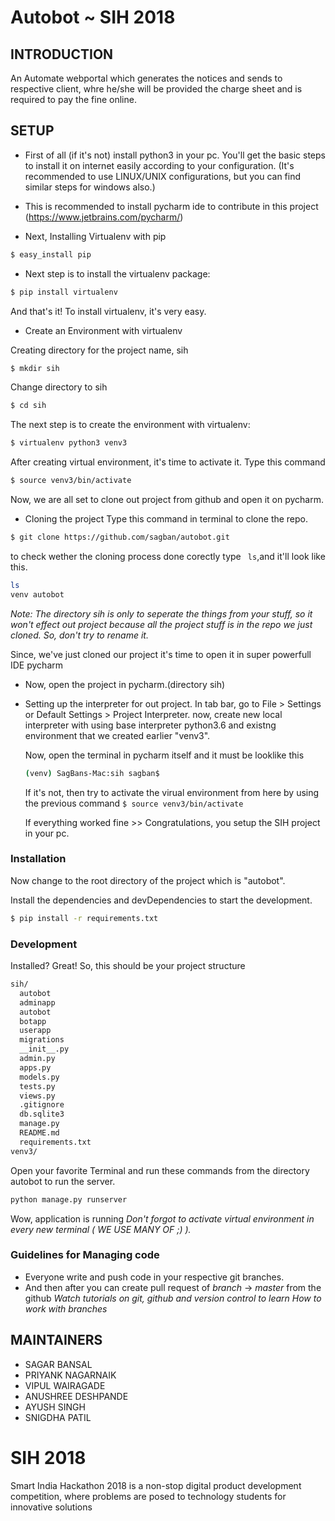 # Autobot ~ SIH 2018

INTRODUCTION
------------

An Automate webportal which generates the notices and sends to respective client, whre he/she will be provided the charge sheet and is required to pay the fine online.


SETUP
-----

* First of all (if it's not) install python3 in your pc. You'll get the basic steps to install it on internet easily according to your configuration. (It's recommended to use LINUX/UNIX configurations, but you can find similar steps for windows also.)
* This is recommended to install pycharm ide to contribute in this project (https://www.jetbrains.com/pycharm/)

* Next, Installing Virtualenv with pip
```sh
$ easy_install pip
```
* Next step is to install the virtualenv package: 

```sh
$ pip install virtualenv
```

 And that's it! To install virtualenv, it's very easy.

* Create an Environment with virtualenv

Creating directory for the project name, sih
```sh
$ mkdir sih
```
 Change directory to sih
```sh
$ cd sih
```
 The next step is to create the environment with virtualenv:
```sh
$ virtualenv python3 venv3
```
 After creating virtual environment, it's time to activate it. Type this command
```sh
$ source venv3/bin/activate
```

 Now, we are all set to clone out project from github and open it on pycharm.
 
* Cloning the project
 Type this command in terminal to clone the repo.
```sh
$ git clone https://github.com/sagban/autobot.git
```
 to check wether the cloning process done corectly type ``` ls```,and it'll look like this.
```sh
ls
venv autobot
``` 


   *Note: The directory sih is only to seperate the things from your stuff, so it won't effect out project because all the project stuff is in the repo we just cloned. So, don't try to rename it.*
  
  Since, we've just cloned our project it's time to open it in super powerfull IDE pycharm
 * Now, open the project in pycharm.(directory sih)
 * Setting up the interpreter for out project.
   In tab bar, go to File > Settings or Default Settings > Project Interpreter.
   now, create new local interpreter with using base interpreter python3.6 and existng environment that we created earlier "venv3".
    
    Now, open the terminal in pycharm itself and it must be looklike this
    ```sh
    (venv) SagBans-Mac:sih sagban$ 
    ```
    If it's not, then try to activate the virual environment from here by using the previous command 
    ```$ source venv3/bin/activate```
    
    If everything worked fine >>
    Congratulations, you setup the SIH project in your pc.
    
    

### Installation

Now change to the root directory of the project which is "autobot".

Install the dependencies and devDependencies to start the development.

```sh
$ pip install -r requirements.txt
```

### Development

Installed? Great!
So, this should be your project structure
```sh
sih/
  autobot
  adminapp
  autobot
  botapp
  userapp
  migrations
  __init__.py
  admin.py
  apps.py
  models.py
  tests.py
  views.py
  .gitignore
  db.sqlite3
  manage.py
  README.md
  requirements.txt
venv3/
```

Open your favorite Terminal and run these commands from the directory autobot to run the server.

```sh
python manage.py runserver
```
Wow, application is running
*Don't forgot to activate virtual environment in every new terminal ( WE USE MANY OF ;) ).*


### Guidelines for Managing code

* Everyone write and push code in your respective git branches.
* And then after you can create pull request of *branch* -> *master* from the github
*Watch tutorials on git, github and version control to learn How to work with branches*

MAINTAINERS
-----------

 * SAGAR BANSAL
 * PRIYANK NAGARNAIK
 * VIPUL WAIRAGADE
 * ANUSHREE DESHPANDE
 * AYUSH SINGH
 * SNIGDHA PATIL


# SIH 2018
Smart India Hackathon 2018 is a non-stop digital product development competition, where problems are posed to technology students for innovative solutions

